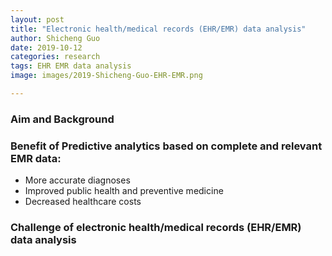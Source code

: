 ```yaml
---
layout: post
title: "Electronic health/medical records (EHR/EMR) data analysis"
author: Shicheng Guo
date: 2019-10-12
categories: research
tags: EHR EMR data analysis
image: images/2019-Shicheng-Guo-EHR-EMR.png	

---
```


###  Aim and Background

### Benefit of Predictive analytics based on complete and relevant EMR data:
* More accurate diagnoses
* Improved public health and preventive medicine
* Decreased healthcare costs
### Challenge of electronic health/medical records (EHR/EMR) data analysis

 
